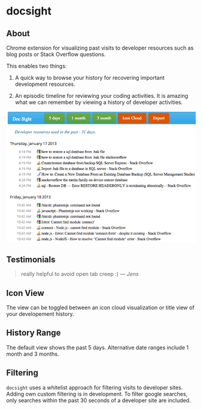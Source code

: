 docsight
==============

## About
Chrome extension for visualizing past visits to developer resources such as blog posts or Stack Overflow questions.

This enables two things:

1. A quick way to browse your history for recovering important development resources. 

2. An episodic timeline for reviewing your coding activities.  It is amazing what we can remember by viewing a history
of developer activities.


![Screenshot](https://github.com/chrisparnin/docsight/raw/master/docs/docSightTitleView.png)

## Testimonials

> really helpful to avoid open tab creep :) &mdash; <cite>Jens</cite>

## Icon View
The view can be toggled between an icon cloud visualization or title view of your developement history.

## History Range
The default view shows the past 5 days.  Alternative date ranges include 1 month and 3 months.

## Filtering

`docsight` uses a whitelist approach for filtering visits to developer sites.  Adding own custom filtering is in development.
To filter google searches, only searches within the past 30 seconds of a developer site are included.

